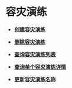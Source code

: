 # 容灾演练<a name="ZH-CN_TOPIC_0122634887"></a>

-   **[创建容灾演练](创建容灾演练.md)**  

-   **[删除容灾演练](删除容灾演练.md)**  

-   **[查询容灾演练列表](查询容灾演练列表.md)**  

-   **[查询单个容灾演练详情](查询单个容灾演练详情.md)**  

-   **[更新容灾演练名称](更新容灾演练名称.md)**  


